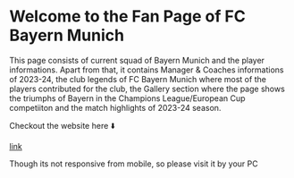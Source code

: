 <h1>Welcome to the Fan Page of FC Bayern Munich</h1>

This page consists of current squad of Bayern Munich and the player informations. Apart from that, it contains Manager & Coaches informations of 2023-24, the club legends of FC Bayern Munich where most of the players contributed for the club, the Gallery section where the page shows the triumphs of Bayern in the  Champions League/European Cup competiiton and the match highlights of 2023-24 season. 



Checkout the website here ⬇️


[link]( https://abhirup-raha.github.io/Bayern-Munchen/)


Though its not responsive from mobile, so please visit it by your PC
